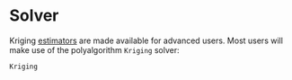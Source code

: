 # Solver

Kriging [estimators](krigestim.md) are made available for
advanced users. Most users will make use of the polyalgorithm
`Kriging` solver:

```@docs
Kriging
```
